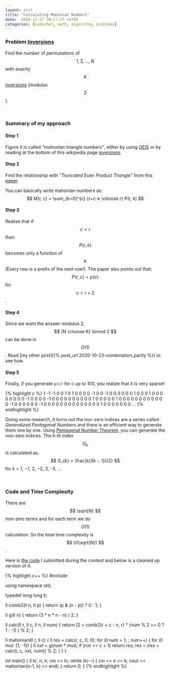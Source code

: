 ```yaml
---
layout: post
title: "Calculating Mahonian Numbers"
date:  2020-12-27 20:17:27 +0700
categories: [codechef, math, algorithm, problems]
---
```


### Problem [**Inversions**][problem-link]

Find the number of permutations of $$ {1,2,...,N} $$ with exactly $$ K $$ [inversions] (modulus $$2$$).

<br/>

### Summary of my approach
#### Step 1
Figure it is called *"mahonian triangle numbers"*, either by using [OEIS] or by reading at the bottom of this wikipedia page [inversions].

#### Step 2
Find the relationship with *"Truncated Euler Product Triangle"* from this [paper][paper].

You can basically write mahonian numbers as: $$ M(r, c) = \sum_{k=0}^{c} {r+c-k \choose r} P(r, k) $$

#### Step 3
Realize that if $$ c < r $$ then $$ P(r, k) $$ becomes only a function of $$ k $$ (Every row is a prefix of the next row!). The paper also points out that: $$ P(r, c) = p(c) $$ for $$ c < r + 2 $$.

#### Step 4

Since we want the answer modulus 2, $$ {N \choose K} \bmod 2 $$ can be done in $$O(1)$$. Read [my other post]({% post_url 2020-10-23-combination_parity %}) to see how.

#### Step 5
Finally, if you generate `p(c)` for c up to 100, you realize that it is very sparse!

{% highlight c %}
1 -1 -1 0 0 1 0 1 0 0 0 0 -1 0 0 -1 0 0 0 0 0 0 1 0 0 0 1 0 0 0 0 0 0 0 0 -1 0 0 0 0 -1 0 0 0 0 0 0 0 0 0 0 1 0 0 0 0 0 1 0 0 0 0 0 0 0 0 0 0 0 0 -1 0 0 0 0 0 0 -1 0 0 0 0 0 0 0 0 0 0 0 0 0 0 1 0 0 0 0 0 0 0 ...
{% endhighlight %}

Doing some research, it turns out the non-zero indices are a series called *Generalized Pentagonal Numbers* and there is an efficient way to generate them one by one. Using [Pentagonal Number Theorem][pent-theorem], you can generate the non-zero indices. The k-th index $$ G_k $$ is calculated as: 
$$ G_{k} = \frac{k(3k − 1)}{2} $$ for k = 1, −1, 2, −2, 3, -3, ...

<br/>

### Code and Time Complexity

There are $$ \sqrt{N} $$ non-zero terms and for each term we do $$ O(1) $$ calculation. So the total time complexity is $$ O(\sqrt{N}) $$.

Here is [the code][my-code] I submitted during the contest and below is a cleaned up version of it.

{% highlight c++ %}
#include <iostream>

using namespace std;

typedef long long ll;

ll comb2(ll n, ll p) {
    return (p & (n - p)) ? 0 : 1;
}

ll g(ll n) {
    return (3 * n * n - n) / 2;
}

ll calc(ll r, ll c, ll n, ll num) {
    return (2 + comb2(r + c - n, r) * (num % 2 == 0 ? 1 : -1) ) % 2;
}

ll mahonian(ll r, ll c) {
    ll res = calc(r, c, 0, 0);
    for (ll num = 1; ; num++) {
        for (ll mul: {1, -1}) {
            ll nxt = g(num * mul);
            if (nxt >= c + 1) return res;
            res = (res + calc(r, c, nxt, num)) % 2;
        }
    }
}

int main() {
    ll tc, n, k;
    cin >> tc;
    while (tc--) {
        cin >> n >> k;
        cout << mahonian(n-1, k) << endl;
    }
    return 0;
}
{% endhighlight %}

[problem-link]: https://www.codechef.com/OCT20A/problems/INVSMOD2
[inversions]: https://en.wikipedia.org/wiki/Inversion_(discrete_mathematics)
[OEIS]: https://oeis.org/A008302
[paper]: http://www.alex.mennen.org/mahoniantri.pdf
[pent-theorem]: https://en.wikipedia.org/wiki/Pentagonal_number_theorem
[pent-number]: https://en.wikipedia.org/wiki/Pentagonal_number
[my-code]: https://www.codechef.com/viewsolution/38832003